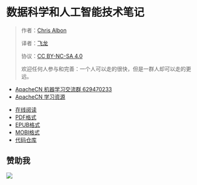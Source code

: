 # 数据科学和人工智能技术笔记

> 作者：[Chris Albon](https://chrisalbon.com/)
> 
> 译者：[飞龙](https://github.com/wizardforcel)
> 
> 协议：[CC BY-NC-SA 4.0](http://creativecommons.org/licenses/by-nc-sa/4.0/)
> 
> 欢迎任何人参与和完善：一个人可以走的很快，但是一群人却可以走的更远。

+   [ApacheCN 机器学习交流群 629470233](http://shang.qq.com/wpa/qunwpa?idkey=30e5f1123a79867570f665aa3a483ca404b1c3f77737bc01ec520ed5f078ddef)
+   [ApacheCN 学习资源](http://www.apachecn.org/)

<!-- break -->

+ [在线阅读](https://www.gitbook.com/book/wizardforcel/ds-ai-tech-notes/details)
+ [PDF格式](https://www.gitbook.com/download/pdf/book/wizardforcel/ds-ai-tech-notes)
+ [EPUB格式](https://www.gitbook.com/download/epub/book/wizardforcel/ds-ai-tech-notes)
+ [MOBI格式](https://www.gitbook.com/download/mobi/book/wizardforcel/ds-ai-tech-notes)
+ [代码仓库](https://github.com/apachecn/ds-ai-tech-notes)

## 赞助我

![](http://ww1.sinaimg.cn/large/841aea59ly1fx0qnvulnjj2074074747.jpg)
